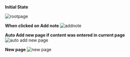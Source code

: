 **Initial State**

![rootpage](https://user-images.githubusercontent.com/39363939/134759671-6aa724e4-5324-44f6-9e4b-f5d17e3ba952.PNG)

**When clicked on Add note**
![addnote](https://user-images.githubusercontent.com/39363939/134759679-04f746f5-70bd-4bbc-9fc4-f5306ade7c30.PNG)

**Auto Add new page if content was entered in current page**
![auto add new page](https://user-images.githubusercontent.com/39363939/134759674-ff763153-49bc-42d1-aeb1-84c5ac1c7f95.PNG)

**New page**
![new page](https://user-images.githubusercontent.com/39363939/134759676-282cfe60-91e0-4b94-a426-aae135a0c400.PNG)
